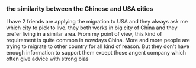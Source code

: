 
### the similarity between the Chinese and USA cities
I have 2 friends are applying the migration to USA and they always ask me which city to pick to live.
they both works in big city of China and they prefer living in a similar area.
From my point of view, this kind of requirement is quite common in nowdays China. More and more people are trying to migrate to other country for all kind of reason. But they don't have enough information to support them except those angent company which often give advice with strong bias
